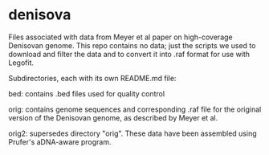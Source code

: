 # denisova

Files associated with data from Meyer et al paper on high-coverage
Denisovan genome. This repo contains no data; just the scripts we used
to download and filter the data and to convert it into .raf format for
use with Legofit.

Subdirectories, each with its own README.md file:

bed: contains .bed files used for quality control

orig: contains genome sequences and corresponding .raf file for the
original version of the Denisovan genome, as described by Meyer et al.

orig2: supersedes directory "orig". These data have been assembled
using Prufer's aDNA-aware program.
